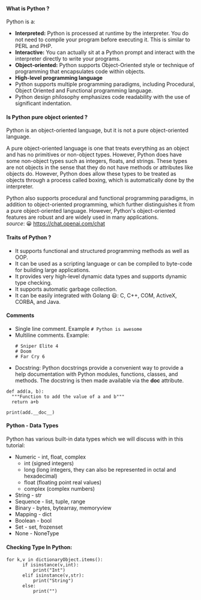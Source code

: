 #### What is Python ?

Python is a: 
  - **Interpreted:** Python is processed at runtime by the interpreter. You do not need to compile your program before executing it. This is similar to PERL and PHP. 
  - **Interactive:** You can actually sit at a Python prompt and interact with the interpreter directly to write your programs.  
  - **Object-oriented:** Python supports Object-Oriented style or technique of programming that encapsulates code within objects. 
  - **High-level programming language**
  - Python supports multiple programming paradigms, including Procedural, Object Oriented and Functional programming language. 
  - Python design philosophy emphasizes code readability with the use of significant indentation.
  
#### Is Python pure object oriented ?
Python is an object-oriented language, but it is not a pure object-oriented language.

A pure object-oriented language is one that treats everything as an object and has no primitives or non-object types. However, Python does have some non-object types such as integers, floats, and strings. These types are not objects in the sense that they do not have methods or attributes like objects do. However, Python does allow these types to be treated as objects through a process called boxing, which is automatically done by the interpreter.

Python also supports procedural and functional programming paradigms, in addition to object-oriented programming, which further distinguishes it from a pure object-oriented language. However, Python's object-oriented features are robust and are widely used in many applications.<br/>
_source_:  😀 https://chat.openai.com/chat

#### Traits of Python ?
- It supports functional and structured programming methods as well as OOP.
- It can be used as a scripting language or can be compiled to byte-code for building large applications.
- It provides very high-level dynamic data types and supports dynamic type checking.
- It supports automatic garbage collection.
- It can be easily integrated with Golang 😃: C, C++, COM, ActiveX, CORBA, and Java.

#### Comments 
  - Single line comment. Example `# Python is awesome`
  - Multiline comments. Example: <br/>
    ```
    # Sniper Elite 4 
    # Doom
    # Far Cry 6
    ```
  - Docstring: Python docstrings provide a convenient way to provide a help documentation with Python modules, functions, classes, and methods. The docstring is then made available via the __doc__ attribute.<br/>
  ```
  def add(a, b):
    """Function to add the value of a and b"""
    return a+b

print(add.__doc__)
  ```

#### Python - Data Types  
Python has various built-in data types which we will discuss with in this tutorial:
  - Numeric - int, float, complex
      - int (signed integers)
      - long (long integers, they can also be represented in octal and hexadecimal)
      - float (floating point real values)
      - complex (complex numbers)
  - String - str
  - Sequence - list, tuple, range
  - Binary - bytes, bytearray, memoryview
  - Mapping - dict
  - Boolean - bool
  - Set - set, frozenset
  - None - NoneType
 
 #### Checking Type In Python:
 
  ```
  for k,v in dictionaryObject.items():
        if isinstance(v,int):
            print("Int")
        elif isinstance(v,str):
            print("String")
        else:
            print("")
  ```
